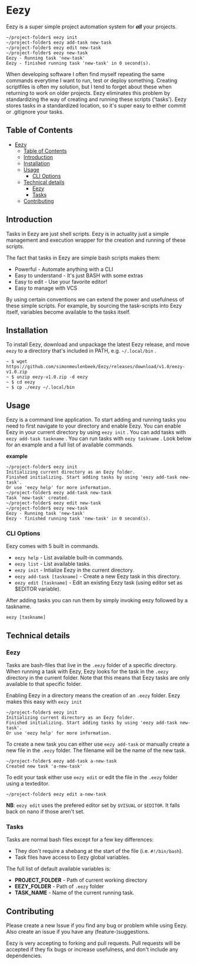 # Eezy
Eezy is a super simple project automation system for ***all*** your projects. 

```shell
~/project-folder$ eezy init
~/project-folder$ eezy add-task new-task
~/project-folder$ eezy edit new-task
~/project-folder$ eezy new-task
Eezy - Running task 'new-task'
Eezy - finished running task 'new-task' in 0 second(s).
```

When developing software I often find myself repeating the same commands everytime I want to run, test or deploy something. Creating scriptfiles is often my solution, but I tend to forget about these when returning to work on older projects. Eezy eliminates this problem by standardizing the way of creating and running these scripts ('tasks'). Eezy stores tasks in a standardized location, so it's super easy to either commit or .gitignore your tasks. 

## Table of Contents
- [Eezy](#eezy)
  - [Table of Contents](#table-of-contents)
  - [Introduction](#introduction)
  - [Installation](#installation)
  - [Usage](#usage)
    - [CLI Options](#cli-options)
  - [Technical details](#technical-details)
    - [Eezy](#eezy-1)
    - [Tasks](#tasks)
  - [Contributing](#contributing)

## Introduction
Tasks in Eezy are just shell scripts. Eezy is in actuality just a simple management and execution wrapper for the creation and running of these scripts. 

The fact that tasks in Eezy are simple bash scripts makes them: 
* Powerful - Automate anything with a CLI
* Easy to understand - It's just BASH with some extras
* Easy to edit - Use your favorite editor!
* Easy to manage with VCS

By using certain conventions we can extend the power and usefulness of these simple scripts. For example, by sourcing the task-scripts into Eezy itself, variables become available to the tasks itself.

## Installation
To install Eezy, download and unpackage the latest Eezy release, and move `eezy` to a directory that's included in PATH, e.g. `~/.local/bin` .

```shell
~ $ wget https://github.com/simonmeulenbeek/Eezy/releases/download/v1.0/eezy-v1.0.zip
~ $ unzip eezy-v1.0.zip -d eezy
~ $ cd eezy
~ $ cp ./eezy ~/.local/bin
```

## Usage
Eezy is a command line application. To start adding and running tasks you need to first navigate to your directory and enable Eezy. You can enable Eezy in your current directory by using `eezy init` . You can add tasks with `eezy add-task taskname` . You can run tasks with `eezy taskname` . Look below for an example and a full list of available commands. 

**example**
```shell
~/project-folder$ eezy init
Initializing current directory as an Eezy folder.
Finished initializing. Start adding tasks by using 'eezy add-task new-task'.
Or use 'eezy help' for more information.
~/project-folder$ eezy add-task new-task
Task 'new-task' created.
~/project-folder$ eezy edit new-task
~/project-folder$ eezy new-task
Eezy - Running task 'new-task'
Eezy - finished running task 'new-task' in 0 second(s).
```

### CLI Options
Eezy comes with 5 built in commands.
* `eezy help` - List available built-in commands.
* `eezy list` - List available tasks.
* `eezy init` - Intialize Eezy in the current directory.
* `eezy add-task [taskname]` - Create a new Eezy task in this directory. 
* `eezy edit [taskname]` - Edit an existing Eezy task (using editor set as $EDITOR variable).
  
After adding tasks you can run them by simply invoking eezy followed by a taskname. 

`eezy [taskname]`


## Technical details
### Eezy
Tasks are bash-files that live in the `.eezy` folder of a specific directory. When running a task with Eezy, Eezy looks for the task in the `.eezy` directory in the current folder. Note that this means that Eezy tasks are only available to that specific folder. 

Enabling Eezy in a directory means the creation of an `.eezy` folder. Eezy makes this easy with `eezy init`
```shell
~/project-folder$ eezy init
Initializing current directory as an Eezy folder.
Finished initializing. Start adding tasks by using 'eezy add-task new-task'.
Or use 'eezy help' for more information.
```

To create a new task you can either use `eezy add-task` or manually create a new file in the `.eezy` folder. The filename will be the name of the new task.
```shell
~/project-folder$ eezy add-task a-new-task
Created new task 'a-new-task'
```

To edit your task either use `eezy edit` or edit the file in the `.eezy` folder using a texteditor.
```shell
~/project-folder$ eezy edit a-new-task
```
**NB**: `eezy edit` uses the prefered editor set by `$VISUAL` or `$EDITOR`. It falls back on nano if those aren't set. 

### Tasks

Tasks are normal bash files except for a few key differences:
* They don't require a shebang at the start of the file (i.e. `#!/bin/bash`).
* Task files have access to Eezy global variables.

The full list of default available variables is:
* **PROJECT_FOLDER** - Path of current working directory
* **EEZY_FOLDER** - Path of `.eezy` folder
* **TASK_NAME** - Name of the current running task.


## Contributing
Please create a new Issue if you find any bug or problem while using Eezy. Also create an issue if you have any (feature-)suggestions. 

Eezy is very accepting to forking and pull requests. Pull requests will be accepted if they fix bugs or increase usefulness, and don't include any dependencies.

